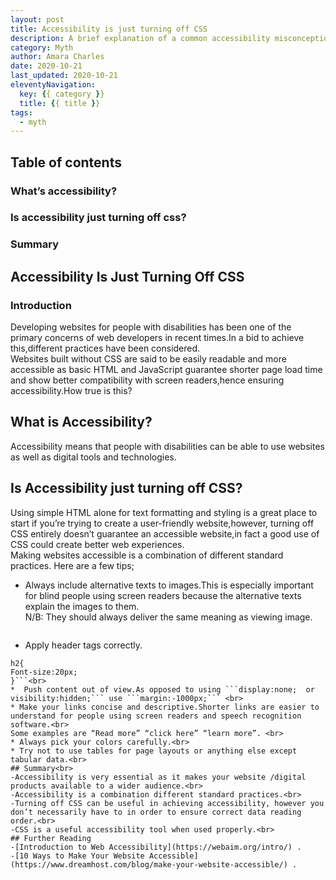 ```yaml
---
layout: post
title: Accessibility is just turning off CSS
description: A brief explanation of a common accessibility misconception.
category: Myth
author: Amara Charles
date: 2020-10-21
last_updated: 2020-10-21
eleventyNavigation:
  key: {{ category }}
  title: {{ title }}
tags:
  - myth
---
```


## Table of contents
### What’s accessibility?
### Is accessibility just turning off css?
### Summary

## Accessibility Is Just Turning Off CSS<br>
### Introduction<br>
Developing websites for people with disabilities has been one of the primary concerns of web developers in recent times.In a bid to achieve this,different practices have been considered.<br>
Websites built without CSS are said to be easily readable and more accessible as basic HTML and JavaScript guarantee shorter page load time and show better compatibility with screen readers,hence ensuring accessibility.How true is this?<br>
 ## What is Accessibility?<br>
Accessibility means that people with disabilities can be able to use websites as well as digital tools and technologies.<br>
 ## Is Accessibility just turning off CSS?<br>
Using simple HTML alone for text formatting and styling is a great place to start if you’re trying to create a user-friendly website,however, turning off CSS entirely doesn’t guarantee an accessible website,in fact a good use of CSS could create better web experiences.<br>
Making websites accessible is a combination of different standard practices.
Here are a few tips;<br>
*  Always include alternative texts to images.This is especially important for blind people using screen readers because the alternative texts explain the images to them.<br>
N/B: They should always deliver the same meaning as viewing image.<br>
```<img src=”img10001.jpg” alt=”An image of a black dog”>
```

*  Apply header tags correctly.<br>
  ``` <h2>Heading</h2>
h2{
Font-size:20px;
}```<br>
*  Push content out of view.As opposed to using ```display:none;  or visibility:hidden;``` use ```margin:-1000px;``` <br>
* Make your links concise and descriptive.Shorter links are easier to understand for people using screen readers and speech recognition software.<br>
Some examples are “Read more” “click here” “learn more”. <br>
 * Always pick your colors carefully.<br>
* Try not to use tables for page layouts or anything else except tabular data.<br>
## Summary<br>
-Accessibility is very essential as it makes your website /digital products available to a wider audience.<br>
-Accessibility is a combination different standard practices.<br>
-Turning off CSS can be useful in achieving accessibility, however you don’t necessarily have to in order to ensure correct data reading order.<br>
-CSS is a useful accessibility tool when used properly.<br>
## Further Reading
-[Introduction to Web Accessibility](https://webaim.org/intro/) .
-[10 Ways to Make Your Website Accessible](https://www.dreamhost.com/blog/make-your-website-accessible/) .